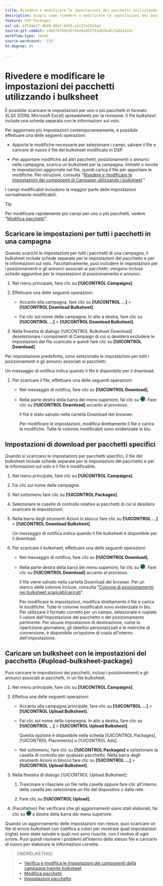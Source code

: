 ```yaml
---
title: Rivedere e modificare le impostazioni dei pacchetti utilizzando i bulksheet
description: Scopri come rivedere e modificare le impostazioni dei pacchetti chiave in blocco utilizzando i fogli di calcolo.
feature: DSP Packages
exl-id: bf52de27-db48-40e2-bb55-a2c27a1924ad
source-git-commit: c482f476de5b79ee9a363791d62ba8c2ada12cbc
workflow-type: tm+mt
source-wordcount: '715'
ht-degree: 0%

---
```


# Rivedere e modificare le impostazioni dei pacchetti utilizzando i bulksheet

È possibile scaricare le impostazioni per uno o più pacchetti in formato XLSX ([!DNL Microsoft Excel] spreadsheet) per la revisione. Il file *bulksheet* include una scheda separata con le informazioni sul volo.

Per aggiornare più impostazioni contemporaneamente, è possibile effettuare una delle seguenti operazioni:

* Apporta le modifiche necessarie per selezionare i campi, salvare il file e caricare di nuovo il file del bulksheet modificato in DSP.

* Per apportare modifiche ad altri pacchetti, posizionamenti o annunci nella campagna, scarica un bulksheet per la campagna. Immetti o incolla le impostazioni aggiornate nel file, quindi carica il file per apportare le modifiche. Per istruzioni, consulta &quot;[Rivedere e modificare le impostazioni dei componenti di Campaign utilizzando i bulksheet](/help/dsp/campaign-management/campaign-components-review-edit.md).&quot;

I campi modificabili includono la maggior parte delle impostazioni normalmente modificabili.

>[!TIP]
>
>Per modificare rapidamente più campi per uno o più pacchetti, vedere &quot;[Modifica pacchetti](/help/dsp/campaign-management/packages/package-edit.md)&quot;.

## Scaricare le impostazioni per tutti i pacchetti in una campagna

Quando scarichi le impostazioni per tutti i pacchetti di una campagna, il bulksheet include schede separate per le impostazioni del pacchetto e per le informazioni sul volo. Facoltativamente, puoi includere le impostazioni per i posizionamenti e gli annunci associati ai pacchetti; vengono incluse schede aggiuntive per le impostazioni di posizionamento e annunci.

1. Nel menu principale, fare clic su **[!UICONTROL Campaigns]**.

1. Effettuare una delle seguenti operazioni:

   * Accanto alla campagna, fare clic su **[!UICONTROL ...]** > **[!UICONTROL Download Bulksheet]**.

   * Fai clic sul nome della campagna. In alto a destra, fare clic su **[!UICONTROL ...]** > **[!UICONTROL Download Bulksheet]**.

1. Nella finestra di dialogo [!UICONTROL Bulksheet Download] deselezionare i componenti di Campaign di cui si desidera escludere le impostazioni dal file scaricato e quindi fare clic su **[!UICONTROL Download]**.

Per impostazione predefinita, sono selezionate le impostazioni per tutti i posizionamenti e gli annunci associati ai pacchetti.

Un messaggio di notifica indica quando il file è disponibile per il download.

1. Per scaricare il file, effettuare una delle seguenti operazioni:

   * Nel messaggio di notifica, fare clic su **[!UICONTROL Download].**

   * Nella parte destra della barra dei menu superiore, fai clic su ![Processi](/help/dsp/assets/downloads.png). Fare clic su **[!UICONTROL Download]** accanto al processo.

     Il file è stato salvato nella cartella Download del browser.<!-- See "[Placement Columns in Downloaded/Uploaded Spreadsheets](#qa-sheet-columns)" for a list of the included columns. -->

     Per modificare le impostazioni, modifica direttamente il file e carica le modifiche. Tutte le colonne modificabili sono evidenziate in blu.

## Impostazioni di download per pacchetti specifici

Quando si scaricano le impostazioni per pacchetti specifici, il file del bulksheet include schede separate per le impostazioni del pacchetto e per le informazioni sul volo e il file è modificabile.

1. Nel menu principale, fare clic su **[!UICONTROL Campaigns]**.

1. Fai clic sul nome della campagna.

1. Nel sottomenu fare clic su **[!UICONTROL Packages]**.

1. Selezionare le caselle di controllo relative ai pacchetti di cui si desidera scaricare le impostazioni.

1. Nella barra degli strumenti Azioni in blocco fare clic su **[!UICONTROL ...]** > **[!UICONTROL Download Bulksheet]**.

   Un messaggio di notifica indica quando il file bulksheet è disponibile per il download.

1. Per scaricare il bulksheet, effettuare una delle seguenti operazioni:

   * Nel messaggio di notifica, fare clic su **[!UICONTROL Download].**

   * Nella parte destra della barra dei menu superiore, fai clic su ![Processi](/help/dsp/assets/downloads.png). Fare clic su **[!UICONTROL Download]** accanto al processo.

     Il file viene salvato nella cartella Download del browser. Per un elenco delle colonne incluse, consulta &quot;[Colonne di posizionamento nei bulksheet scaricati/caricati](#qa-sheet-columns)&quot;.

     Per modificare le impostazioni, modifica direttamente il file e carica le modifiche. Tutte le colonne modificabili sono evidenziate in blu. Per utilizzare il formato corretto per un campo, selezionate e copiate il valore dall&#39;impostazione del pacchetto o del posizionamento pertinente. Per alcune impostazioni di destinazione, come la ripartizione giornaliera, gli obiettivi personalizzati e le metriche di conversione, è disponibile un’opzione di copia all’interno dell’impostazione.

## Caricare un bulksheet con le impostazioni del pacchetto {#upload-bulksheet-package}

Puoi caricare le impostazioni dei pacchetti, inclusi i posizionamenti e gli annunci associati ai pacchetti, in un file bulksheet.

1. Nel menu principale, fare clic su **[!UICONTROL Campaigns]**.

1. Effettua una delle seguenti operazioni:

   * Accanto alla campagna principale, fare clic su **[!UICONTROL ...]** > **[!UICONTROL Upload Bulksheet]**.

   * Fai clic sul nome della campagna. In alto a destra, fare clic su **[!UICONTROL ...]** > **[!UICONTROL Upload Bulksheet]**.

     Questa opzione è disponibile nella scheda [!UICONTROL Packages], [!UICONTROL Placements] o [!UICONTROL Ads].

   * Nel sottomenu, fare clic su **[!UICONTROL Packages]** e selezionare la casella di controllo per qualsiasi pacchetto. Nella barra degli strumenti Azioni in blocco fare clic su **[!UICONTROL ...]** > **[!UICONTROL Upload Bulksheet]**.

1. Nella finestra di dialogo [!UICONTROL Upload Bulksheet]:

   1. Trascinare e rilasciare un file nella casella oppure fare clic all&#39;interno della casella per selezionare un file dal dispositivo o dalla rete.

   1. Fare clic su **[!UICONTROL Upload]**.

1. (Facoltativo) Per verificare che gli aggiornamenti siano stati elaborati, fai clic su ![Processi](/help/dsp/assets/downloads.png) a destra della barra dei menu superiore.

Quando un aggiornamento delle impostazioni non riesce, puoi scaricare un file di errore bulksheet con codifica a colori per mostrare quali impostazioni (righe) sono state salvate e quali non sono riuscite, con il motivo di ogni errore. Puoi quindi risolvere i problemi all’interno dello stesso file e caricarlo di nuovo per elaborare le informazioni corrette.

<!--
## Package Setting Columns in Downloaded/Uploaded Bulksheets{#qa-sheet-columns-packages}

>[!TIP]
>
> In a downloaded bulksheet file, all editable columns are highlighted in blue.

### [!UICONTROL Package] Tab

| Section | Column | Description | Editable? |
|---------|--------|-------------|-----------|
| [!UICONTROL Basic details] | [!UICONTROL Package ID] | The numeric ID of the package. | &mdash; |
| [!UICONTROL Basic details] | [!UICONTROL Package Name] | The name of the package. | Yes |
| [!UICONTROL Basic details] | [!UICONTROL Status] | The package status: *[!UICONTROL active]* or *[!UICONTROL inactive]*. | Yes |
| [!UICONTROL Basic details] | [!UICONTROL Description] | An optional description of the package. | Yes |
| [!UICONTROL Basic details] | [!UICONTROL 3rd-party fees - CPM] | A static, third-party fee rate to be tracked as a non-billable cost per 1000 impressions, if applicable. | Yes |
| [!UICONTROL Basic details] | [!UICONTROL 3rd-party fees - description] | An optional description of the third-party fee rate, if applicable. | Yes |
| [!UICONTROL Goals & Budget] | [!UICONTROL Package Start Date] | The start date of the package. | Yes |
| [!UICONTROL Goals & Budget] | [!UICONTROL Package End Date] | The end date of the package. | Yes |
| [!UICONTROL Goals & Budget] | [!UICONTROL Pacing Level] | At which level to pace and cap placements in the package: *[!UICONTROL Package]* or *[!UICONTROL Placement]*. | &mdash; |
| [!UICONTROL Goals & Budget] | [!UICONTROL Budget] | The package budget. | Yes |
| [!UICONTROL Goals & Budget] | [!UICONTROL Budget Interval] | The budget interval: <i[!UICONTROL >Daily]*, *[!UICONTROL Weekly]*, *[!UICONTROL Monthly]*, or *[!UICONTROL All Time]*. | Yes |
| [!UICONTROL Goals & Budget] | [!UICONTROL Interval Cap] | An optional budget interval cap. | Yes |
| [!UICONTROL Goals & Budget] | [!UICONTROL Interval Cap Period] | The interval for the optional budget interval cap: <i[!UICONTROL >Daily]*, *[!UICONTROL Weekly]*, *[!UICONTROL Monthly]*, or *[!UICONTROL All Time]*. | Yes |
| [!UICONTROL Goals & Budget] | [!UICONTROL Optimization Goal] | The objective of the package. | Yes |
| [!UICONTROL Goals & Budget] | [!UICONTROL Optimization Target] | The target value of the goal. | Yes |
| [!UICONTROL Goals & Budget] | [!UICONTROL Custom Goal Name] | (Packages with the "[!UICONTROL Highest Return on Ad Spend]" and "[!UICONTROL Lowest Cost per Acquisition]" optimization goals only)A [custom goal](/help/dsp/optimization/custom-goal.md) that includes the revenue or conversion events used to calculate the CPA or ROAS metric. | Yes |
| [!UICONTROL Goals & Budget] | [!UICONTROL Conversion Metric Name] | (Optional; packages with the "[!UICONTROL Highest Return on Ad Spend]" and "[!UICONTROL Lowest Cost per Acquisition]" optimization goals only) The final conversion event or revenue event/sale amount to use for computing the return on ad spend or the cost per acquisition. | Yes |
| [!UICONTROL Goals & Budget] | [!UICONTROL Package Goal Type] | (Packages with custom optimization goals only) The purpose of the package, which helps determine how to optimize the package: *[!UICONTROL Prospecting]*, *[!UICONTROL Retargeting]*, or *[!UICONTROL Other]* . | Yes |
| [!UICONTROL Goals & Budget] | [!UICONTROL Linked Package id for learning carryover] | (Packages with custom optimization goals only) The package ID for another package whose historic data is used as input for optimizing the package. | Yes |
| [!UICONTROL Goals & Budget] | [!UICONTROL Linked Package Name for learning carryover] | (Packages with custom optimization goals only) Another package whose historic data is used as input for optimizing the package. | &mdash; |
| [!UICONTROL Goals & Budget] | [!UICONTROL Pace on] | Whether the package is pacing towards the *[!UICONTROL budget]* or *[!UICONTROL primary_goal]* (for impressions). | &mdash; |
| [!UICONTROL Goals & Budget] | [!UICONTROL Primary Goal Amount] | (When you pace the package on impressions) The target number of impressions during the specified time interval. | Yes |
| [!UICONTROL Goals & Budget] | [!UICONTROL Primary Goal Interval] | (When you pace the package on impressions) The time interval for the target number of impressions. | Yes |
| [!UICONTROL Goals & Budget] | [!UICONTROL Flight Pacing] | The flight pacing strategy for the package: *[!UICONTROL Even]*, *[!UICONTROL slightly ahead]*, *[!UICONTROL frontload]*, or *[!UICONTROL aggressive frontload]*. | Yes |
| [!UICONTROL Goals & Budget] | [!UICONTROL Intraday Pacing] | The intraday pacing strategy for the package: *[!UICONTROL Even]* or *[!UICONTROL ASAP]*. | Yes |
| [!UICONTROL Goals & Budget] | [!UICONTROL Frequency Cap] | The primary frequency cap for the package during the specified [!UICONTROL Frequency Cap Interval]. | Yes |
| [!UICONTROL Goals & Budget] | [!UICONTROL Frequency Cap Interval] | The interval for the primary frequency cap: *[!UICONTROL Day]*, *[!UICONTROL Week]*, or *[!UICONTROL Month]*. | Yes |
| [!UICONTROL Goals & Budget] | [!UICONTROL Frequency Cap Interval Value] | The number of weeks, days, hours, or minutes for which the primary [!UICONTROL Frequency Cap] applies. For example, if the primary cap is 12 impressions per month, then the value here would be `12`. | Yes |
| [!UICONTROL Goals & Budget] | [!UICONTROL Secondary Frequency Cap] | The secondary frequency cap for the package during the specified [!UICONTROL Secondary Frequency Cap Interval] | Yes |
| [!UICONTROL Goals & Budget] | [!UICONTROL Secondary Frequency Cap Interval] | The type of interval for the secondary frequency cap: *[!UICONTROL Week]*, *[!UICONTROL Day]*, *[!UICONTROL Hour]*, or *[!UICONTROL Minute]*. The applicable number of weeks, days, hours, or minutes is indicated by the [!UICONTROL Secondary Frequency Cap Interval Value]. | Yes |
| [!UICONTROL Goals & Budget] | [!UICONTROL Secondary Frequency Cap Interval Value] | The number of weeks, days, hours, or minutes for which the [!UICONTROL Secondary Frequency Cap] applies. For example, if the secondary cap is three impressions per six hours, then the value here would be `6`. | Yes |
| [!UICONTROL Custom Flights] | [!UICONTROL Activate Custom Flights] | Whether or not to create non-even pacing flights for the package*T* (true) or *F* (false). Once you enable custom flighting and save the package, you can't disable custom flighting nor edit the package start date. | &mdash; |
| [!UICONTROL Custom Flights] | [!UICONTROL Automatic Budget Rollover] | (Available only when the [!UICONTROL Activate Custom Flighting] option is enabled) Whether or not to automatically add any remaining budget from the previous flight to the existing budget for the next flight: *T* (true) or *F* (false). | Yes |
| [!UICONTROL Error] | [!UICONTROL Error] | Any relevant errors. | &mdash; |

### [!UICONTROL Package_Flights] Tab {#qa-sheet-columns-package-flights}

| Section | Column | Description | Editable? |
|---------|--------|-------------|-----------|
| [!UICONTROL Flight Details] | [!UICONTROL Package ID] | The numeric ID of the package. | &mdash; |
| [!UICONTROL Flight details] | [!UICONTROL Flight ID] | The numeric ID of the flight. | &mdash; |
| [!UICONTROL Flight details] | [!UICONTROL Flight Start Date] |The first date of the flight. | Yes |
| [!UICONTROL Flight details] | [!UICONTROL Flight End Date] | The final date of the flight. | Yes |
| [!UICONTROL Flight details] | [!UICONTROL Flight Budget] | The target spend goal for the flight. | Yes |
| [!UICONTROL Flight details] | [!UICONTROL Rollover] | (Existing packages without the "[!UICONTROL Automatically rollover remaining flight budget to next flight]" option enabled) An amount of potentially unspent budget to add to the next flight. | Yes |
-->

>[!MORELIKETHIS]
>
>* [Verifica e modifica le impostazioni dei componenti della campagna tramite bulksheet](/help/dsp/campaign-management/campaign-components-review-edit.md)
>* [Modifica pacchetti](/help/dsp/campaign-management/packages/package-edit.md)
>* [Impostazioni pacchetto](/help/dsp/campaign-management/packages/package-settings.md)
